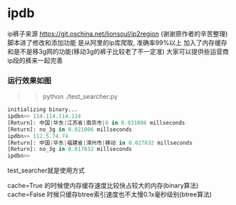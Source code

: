 # ipdb
  ip裤子来源 https://git.oschina.net/lionsoul/ip2region (谢谢原作者的辛苦整理)
  脚本进了修改和添加功能
  是从阿里的ip库爬取, 准确率99%以上
  加入了内存缓存和是不是移3g网的功能(移动3g的裤子比较老了不一定准)
  大家可以提供些运营商ip段的裤来一起完善
  
### 运行效果如图
>>python ./test_searcher.py

```python
initializing binary...
ipdbn>> 114.114.114.114
[Return]: 中国|华东|江苏省|南京市|0 in 0.031006 millseconds
[Return]: no_3g in 0.021006 millseconds
ipdbn>> 112.5.74.74
[Return]: 中国|华东|福建省|漳州市|移动 in 0.027832 millseconds
[Return]: no_3g in 0.017832 millseconds
ipdbn>> 
```

test_searcher就是使用方式

cache=True 的时候使内存缓存速度比较快占较大的内存(binary算法)
cache=False 时候只缓存btree索引速度也不太慢0.1x毫秒级别(btree算法)

